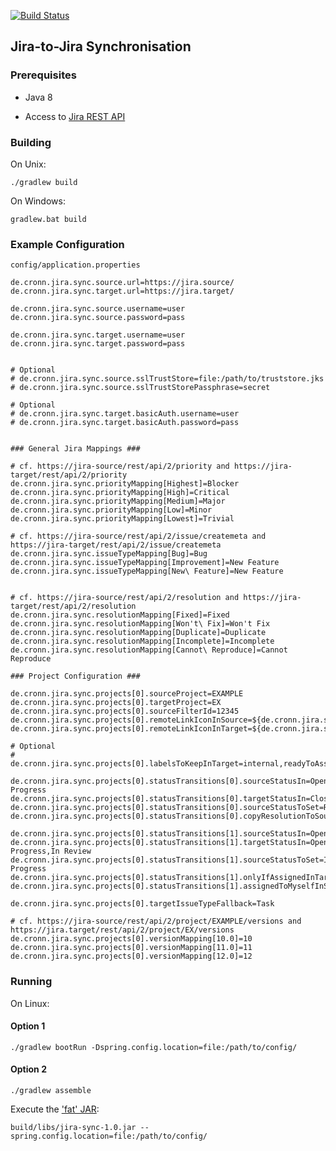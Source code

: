 [![Build Status](https://travis-ci.org/cronn-de/jira-sync.png?branch=master)](https://travis-ci.org/cronn-de/jira-sync)

## Jira-to-Jira Synchronisation

### Prerequisites

- Java 8

- Access to [Jira REST API][jira-rest-api]

### Building

On Unix:

```
./gradlew build
```

On Windows:


```
gradlew.bat build
```


### Example Configuration

`config/application.properties`

```properties
de.cronn.jira.sync.source.url=https://jira.source/
de.cronn.jira.sync.target.url=https://jira.target/

de.cronn.jira.sync.source.username=user
de.cronn.jira.sync.source.password=pass

de.cronn.jira.sync.target.username=user
de.cronn.jira.sync.target.password=pass


# Optional
# de.cronn.jira.sync.source.sslTrustStore=file:/path/to/truststore.jks
# de.cronn.jira.sync.source.sslTrustStorePassphrase=secret

# Optional
# de.cronn.jira.sync.target.basicAuth.username=user
# de.cronn.jira.sync.target.basicAuth.password=pass


### General Jira Mappings ###

# cf. https://jira-source/rest/api/2/priority and https://jira-target/rest/api/2/priority
de.cronn.jira.sync.priorityMapping[Highest]=Blocker
de.cronn.jira.sync.priorityMapping[High]=Critical
de.cronn.jira.sync.priorityMapping[Medium]=Major
de.cronn.jira.sync.priorityMapping[Low]=Minor
de.cronn.jira.sync.priorityMapping[Lowest]=Trivial

# cf. https://jira-source/rest/api/2/issue/createmeta and https://jira-target/rest/api/2/issue/createmeta
de.cronn.jira.sync.issueTypeMapping[Bug]=Bug
de.cronn.jira.sync.issueTypeMapping[Improvement]=New Feature
de.cronn.jira.sync.issueTypeMapping[New\ Feature]=New Feature


# cf. https://jira-source/rest/api/2/resolution and https://jira-target/rest/api/2/resolution
de.cronn.jira.sync.resolutionMapping[Fixed]=Fixed
de.cronn.jira.sync.resolutionMapping[Won't\ Fix]=Won't Fix
de.cronn.jira.sync.resolutionMapping[Duplicate]=Duplicate
de.cronn.jira.sync.resolutionMapping[Incomplete]=Incomplete
de.cronn.jira.sync.resolutionMapping[Cannot\ Reproduce]=Cannot Reproduce

### Project Configuration ###

de.cronn.jira.sync.projects[0].sourceProject=EXAMPLE
de.cronn.jira.sync.projects[0].targetProject=EX
de.cronn.jira.sync.projects[0].sourceFilterId=12345
de.cronn.jira.sync.projects[0].remoteLinkIconInSource=${de.cronn.jira.sync.source.url}/favicon.ico
de.cronn.jira.sync.projects[0].remoteLinkIconInTarget=${de.cronn.jira.sync.target.url}/favicon.ico

# Optional
# de.cronn.jira.sync.projects[0].labelsToKeepInTarget=internal,readyToAssign

de.cronn.jira.sync.projects[0].statusTransitions[0].sourceStatusIn=Open,Reopened,In Progress
de.cronn.jira.sync.projects[0].statusTransitions[0].targetStatusIn=Closed
de.cronn.jira.sync.projects[0].statusTransitions[0].sourceStatusToSet=Resolved
de.cronn.jira.sync.projects[0].statusTransitions[0].copyResolutionToSource=true

de.cronn.jira.sync.projects[0].statusTransitions[1].sourceStatusIn=Open,Reopened
de.cronn.jira.sync.projects[0].statusTransitions[1].targetStatusIn=Open,Reopened,Blocked,In Progress,In Review
de.cronn.jira.sync.projects[0].statusTransitions[1].sourceStatusToSet=In Progress
de.cronn.jira.sync.projects[0].statusTransitions[1].onlyIfAssignedInTarget=true
de.cronn.jira.sync.projects[0].statusTransitions[1].assignedToMyselfInSource=true

de.cronn.jira.sync.projects[0].targetIssueTypeFallback=Task

# cf. https://jira-source/rest/api/2/project/EXAMPLE/versions and https://jira.target/rest/api/2/project/EX/versions
de.cronn.jira.sync.projects[0].versionMapping[10.0]=10
de.cronn.jira.sync.projects[0].versionMapping[11.0]=11
de.cronn.jira.sync.projects[0].versionMapping[12.0]=12
```

### Running

On Linux:

#### Option 1

```
./gradlew bootRun -Dspring.config.location=file:/path/to/config/
```

#### Option 2

```
./gradlew assemble
```

Execute the ['fat' JAR][spring-fat-jar]:
```
build/libs/jira-sync-1.0.jar --spring.config.location=file:/path/to/config/
```


[jira-rest-api]: https://docs.atlassian.com/jira/REST/cloud/
[spring-fat-jar]: http://docs.spring.io/spring-boot/docs/current/reference/html/executable-jar.html
